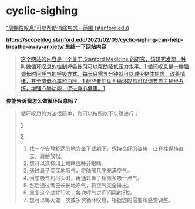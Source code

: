 

# cyclic-sighing

[“周期性叹息”可以帮助消除焦虑 - 范围 (stanford.edu)](https://scopeblog.stanford.edu/2023/02/09/cyclic-sighing-can-help-breathe-away-anxiety/)

**https://scopeblog.stanford.edu/2023/02/09/cyclic-sighing-can-help-breathe-away-anxiety/ 总结一下网站内容**

>   [这个网站的内容是一个关于 Stanford Medicine 的研究，该研究发现一种叫做循环叹息的控制呼吸练习可以帮助降低压力水平。](https://scopeblog.stanford.edu/2023/02/09/cyclic-sighing-can-help-breathe-away-anxiety/)[1](https://scopeblog.stanford.edu/2023/02/09/cyclic-sighing-can-help-breathe-away-anxiety/)[ 循环叹息是一种强调长时间呼气的呼吸方式，每天只需五分钟就可以减少整体焦虑，改善情绪，甚至降低心率和血压。](https://scopeblog.stanford.edu/2023/02/09/cyclic-sighing-can-help-breathe-away-anxiety/)[1](https://scopeblog.stanford.edu/2023/02/09/cyclic-sighing-can-help-breathe-away-anxiety/)[ 研究者们认为循环叹息可以调节自主神经系统，增强心肺功能，促进身心健康。](https://scopeblog.stanford.edu/2023/02/09/cyclic-sighing-can-help-breathe-away-anxiety/)[1](https://scopeblog.stanford.edu/2023/02/09/cyclic-sighing-can-help-breathe-away-anxiety/)

**你能告诉我怎么做循环叹息吗？**

>   循环叹息的方法很简单，您可以按照以下步骤进行：
>
>   [1](https://www.thedailymeditation.com/cyclic-sighing-breathing-technique-for-stress-anxiety) 
>
>   [2](https://www.twc.health/blogs/news/cyclic-sighing-beats-meditation-for-stress-reduction-and-mood-improvement)
>
>   1.  找一个安静舒适的地方坐下或躺下，保持良好的姿势，让脊柱保持直立，肩膀放松。
>   2.  您可以选择闭上眼睛或睁开眼睛。
>   3.  通过鼻子深深地吸气，将肺部几乎充满空气。
>   4.  当您吸气到尽头时，再通过鼻子稍微多吸一点气。
>   5.  然后通过嘴巴长长地呼气，将空气完全排出。
>   6.  重复这个过程10次，每次呼气之间间隔约5秒。
>   7.  您可以每天做一次或多次循环叹息，根据您的需要和感觉调整。